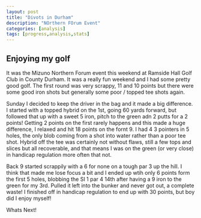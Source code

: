 ```yaml
---
layout: post
title: "Divots in Durham"
description: "NOrthern FOrum Event"
categories: [analysis]
tags: [progress,analysis,stats]
---
```

## Enjoying my golf

It was the Mizuno Northern Forum event this weekend at Ramside Hall Golf Club in County Durham. It was a really fun weekend and I had some pretty good golf. The first round was very scrappy, 11 and 10 points but there were some good iron shots but generally some poor / topped tee shots again.

Sunday I decided to keep the driver in the bag and it made a big difference. I started with a topped hybrid on the 1st, going 60 yards forward, but followed that up with a sweet 5 iron, pitch to the green adn 2 putts for a 2 points! Getting 2 points on the first rarely happens and this made a huge difference, I relaxed and hit 18 points on the fornt 9. I had 4 3 pointers in 5 holes, the only blob coming from a shot into water rather than a poor tee shot. Hybrid off the tee was certainly not without flaws, still a few tops and slices but all recoverable, and that means I was on the green (or very close) in handicap regulation more often that not.

Back 9 started scrappily with a 6 for none on a tough par 3 up the hill. I think that made me lose focus a bit and I ended up wtih only 6 points form the first 5 holes, blobbing the SI 1 par 4 14th after having a 9 iron to the green for my 3rd. Pulled it left into the bunker and never got out, a complete waste! I finished off in handicap regulation to end up with 30 points, but boy did I enjoy myself!

Whats Next!  